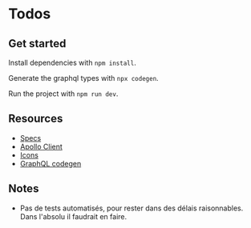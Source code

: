 # Todos

## Get started

Install dependencies with `npm install`.

Generate the graphql types with `npx codegen`.

Run the project with `npm run dev`.

## Resources

- [Specs](https://dayoneengagement.notion.site/Test-technique-Full-Stack-c8d748bb837c4b6cbfb82f1a70071e6a)
- [Apollo Client](https://www.apollographql.com/docs/react/)
- [Icons](https://fontawesome.com/search?o=r&m=free)
- [GraphQL codegen](https://www.npmjs.com/package/@graphql-codegen/cli)

## Notes

- Pas de tests automatisés, pour rester dans des délais raisonnables. Dans l'absolu il faudrait en faire.